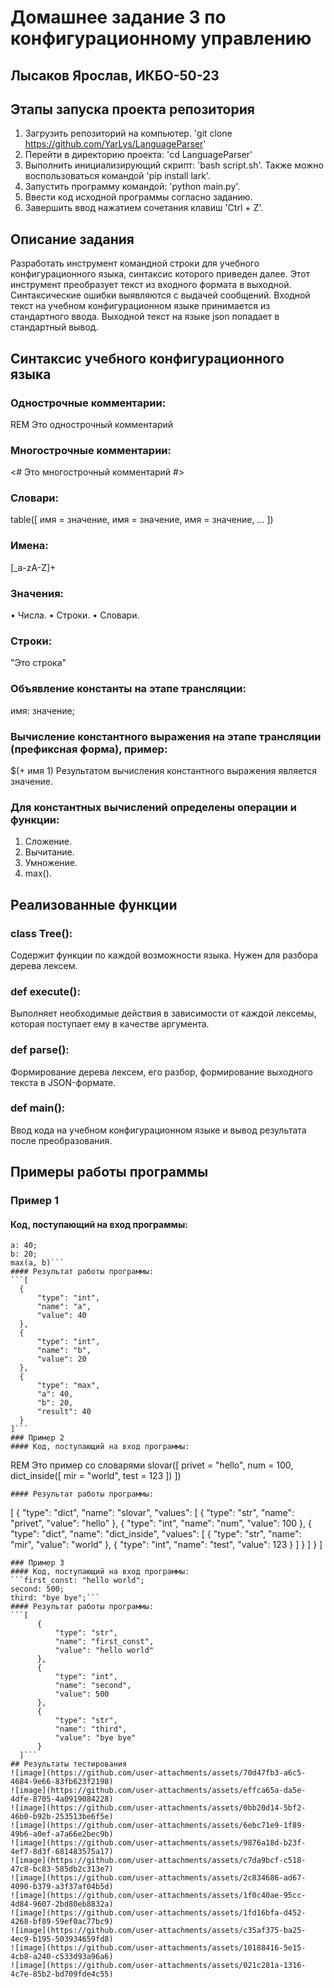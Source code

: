 # Домашнее задание 3 по конфигурационному управлению
## Лысаков Ярослав, ИКБО-50-23
## Этапы запуска проекта репозитория
1. Загрузить репозиторий на компьютер. 'git clone https://github.com/YarLys/LanguageParser'
2. Перейти в директорию проекта: 'cd LanguageParser'
3. Выполнить инициализирующий скрипт: 'bash script.sh'. Также можно воспользоваться командой 'pip install lark'.
4. Запустить программу командой: 'python main.py'.
5. Ввести код исходной программы согласно заданию.
6. Завершить ввод нажатием сочетания клавиш 'Ctrl + Z'.
## Описание задания
Разработать инструмент командной строки для учебного конфигурационного
языка, синтаксис которого приведен далее. Этот инструмент преобразует текст из
входного формата в выходной. Синтаксические ошибки выявляются с выдачей
сообщений.
Входной текст на учебном конфигурационном языке принимается из
стандартного ввода. Выходной текст на языке json попадает в стандартный
вывод.
## Синтаксис учебного конфигурационного языка
### Однострочные комментарии:
REM Это однострочный комментарий
### Многострочные комментарии:
<#
Это многострочный
комментарий
#>
### Словари:
table([
 имя = значение,
 имя = значение,
 имя = значение,
 ...
])
### Имена:
[_a-zA-Z]+
### Значения:
• Числа.
• Строки.
• Словари.
### Строки:
"Это строка"
### Объявление константы на этапе трансляции:
имя: значение;
### Вычисление константного выражения на этапе трансляции (префиксная форма), пример:
$(+ имя 1)
Результатом вычисления константного выражения является значение.
### Для константных вычислений определены операции и функции:
1. Сложение.
2. Вычитание.
3. Умножение.
4. max().

## Реализованные функции
### class Tree():
Содержит функции по каждой возможности языка. Нужен для разбора дерева лексем.
### def execute():
Выполняет необходимые действия в зависимости от каждой лексемы, которая поступает ему в качестве аргумента.
### def parse():
Формирование дерева лексем, его разбор, формирование выходного текста в JSON-формате.
### def main():
Ввод кода на учебном конфигурационном языке и вывод результата после преобразования.

## Примеры работы программы
### Пример 1
#### Код, поступающий на вход программы:
  ```REM Это пример с нахождением максимума 
  a: 40;
  b: 20;
  max(a, b)```
#### Результат работы программы:
  ```[
    {
        "type": "int",
        "name": "a",
        "value": 40
    },
    {
        "type": "int",
        "name": "b",
        "value": 20
    },
    {
        "type": "max",
        "a": 40,
        "b": 20,
        "result": 40
    }
 ]```
### Пример 2
#### Код, поступающий на вход программы:
  ```
  REM Это пример со словарями 
    slovar([
        privet = "hello",
        num = 100,
        dict_inside([
            mir = "world",
            test = 123
        ])
    ])
  ```
#### Результат работы программы:
  ```
  [
    {
      "type": "dict",
      "name": "slovar",
      "values": [
      {
        "type": "str",
        "name": "privet",
        "value": "hello"
      },
      {
        "type": "int",
        "name": "num",
        "value": 100
      },
      {
        "type": "dict",
        "name": "dict_inside",
        "values": [
          {
            "type": "str",
            "name": "mir",
            "value": "world"
          },
          {
            "type": "int",
            "name": "test",
            "value": 123
          }
        ]
      }
      ]
    }
  ]
  ```
### Пример 3
#### Код, поступающий на вход программы:
  ```first_const: "hello world";
  second: 500;
  third: "bye bye";```
#### Результат работы программы:
  ```[
        {
            "type": "str",
            "name": "first_const",
            "value": "hello world"
        },
        {
            "type": "int",
            "name": "second",
            "value": 500
        },
        {
            "type": "str",
            "name": "third",
            "value": "bye bye"
        }
    ]```
## Результаты тестирования
![image](https://github.com/user-attachments/assets/70d47fb3-a6c5-4684-9e66-83fb623f2198)
![image](https://github.com/user-attachments/assets/effca65a-da5e-4dfe-8705-4a0919084228)
![image](https://github.com/user-attachments/assets/0bb20d14-5bf2-46b0-b92b-253513be6f5e)
![image](https://github.com/user-attachments/assets/6ebc71e9-1f89-49b6-a0ef-a7a66e2bec9b)
![image](https://github.com/user-attachments/assets/9876a18d-b23f-4ef7-8d3f-681483575a17)
![image](https://github.com/user-attachments/assets/c7da9bcf-c518-47c8-bc83-585db2c313e7)
![image](https://github.com/user-attachments/assets/2c834686-ad67-4090-b379-a3f37af04b5d)
![image](https://github.com/user-attachments/assets/1f0c40ae-95cc-4d84-9607-2bd80eb8832a)
![image](https://github.com/user-attachments/assets/1fd16bfa-d452-4268-bf89-59ef0ac77bc9)
![image](https://github.com/user-attachments/assets/c35af375-ba25-4ec9-b195-503934659fd8)
![image](https://github.com/user-attachments/assets/10188416-5e15-4cb8-a240-c533d93a96a6)
![image](https://github.com/user-attachments/assets/021c281a-1316-4c7e-85b2-bd709fde4c55)
